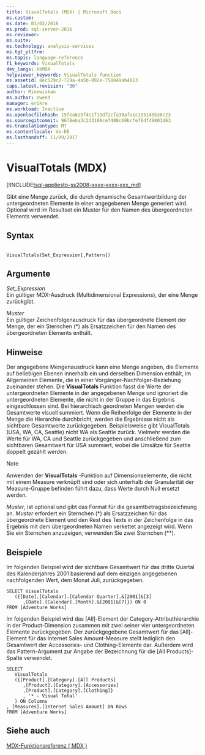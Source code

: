 ```yaml
---
title: VisualTotals (MDX) | Microsoft Docs
ms.custom: 
ms.date: 03/02/2016
ms.prod: sql-server-2016
ms.reviewer: 
ms.suite: 
ms.technology: analysis-services
ms.tgt_pltfrm: 
ms.topic: language-reference
f1_keywords: VisualTotals
dev_langs: kbMDX
helpviewer_keywords: VisualTotals function
ms.assetid: 8ec529c2-729a-4a5b-892e-750849ab4013
caps.latest.revision: "36"
author: Minewiskan
ms.author: owend
manager: erikre
ms.workload: Inactive
ms.openlocfilehash: 15fea625f4c1f19df2cfa30afa1c135145b38c23
ms.sourcegitcommit: 9678eba3c2d3100cef408c69bcfe76df49803d63
ms.translationtype: MT
ms.contentlocale: de-DE
ms.lasthandoff: 11/09/2017
---
```

# <a name="visualtotals-mdx"></a>VisualTotals (MDX)
[!INCLUDE[tsql-appliesto-ss2008-xxxx-xxxx-xxx_md](../includes/tsql-appliesto-ss2008-xxxx-xxxx-xxx-md.md)]

  Gibt eine Menge zurück, die durch dynamische Gesamtwertbildung der untergeordneten Elemente in einer angegebenen Menge generiert wird. Optional wird im Resultset ein Muster für den Namen des übergeordneten Elements verwendet.  
  
## <a name="syntax"></a>Syntax  
  
```  
  
VisualTotals(Set_Expression[,Pattern])  
```  
  
## <a name="arguments"></a>Argumente  
 *Set_Expression*  
 Ein gültiger MDX-Ausdruck (Multidimensional Expressions), der eine Menge zurückgibt.  
  
 *Muster*  
 Ein gültiger Zeichenfolgenausdruck für das übergeordnete Element der Menge, der ein Sternchen (*) als Ersatzzeichen für den Namen des übergeordneten Elements enthält.  
  
## <a name="remarks"></a>Hinweise  
 Der angegebene Mengenausdruck kann eine Menge angeben, die Elemente auf beliebigen Ebenen innerhalb ein und derselben Dimension enthält, im Allgemeinen Elemente, die in einer Vorgänger-Nachfolger-Beziehung zueinander stehen. Die **VisualTotals** Funktion fasst die Werte der untergeordneten Elemente in der angegebenen Menge und ignoriert die untergeordneten Elemente, die nicht in der Gruppe in das Ergebnis eingeschlossen sind. Bei hierarchisch geordneten Mengen werden die Gesamtwerte visuell summiert. Wenn die Reihenfolge der Elemente in der Menge die Hierarchie durchbricht, werden die Ergebnisse nicht als sichtbare Gesamtwerte zurückgegeben. Beispielsweise gibt VisualTotals (USA, WA, CA, Seattle) nicht WA als Seattle zurück. Vielmehr werden die Werte für WA, CA und Seattle zurückgegeben und anschließend zum sichtbaren Gesamtwert für USA summiert, wobei die Umsätze für Seattle doppelt gezählt werden.  
  
> [!NOTE]  
>  Anwenden der **VisualTotals** -Funktion auf Dimensionselemente, die nicht mit einem Measure verknüpft sind oder sich unterhalb der Granularität der Measure-Gruppe befinden führt dazu, dass Werte durch Null ersetzt werden.  
  
 *Muster*, ist optional und gibt das Format für die gesamtbetragsbezeichnung an. *Muster* erfordert ein Sternchen (*) als Ersatzzeichen für das übergeordnete Element und den Rest des Texts in der Zeichenfolge in das Ergebnis mit dem übergeordneten Namen verkettet angezeigt wird. Wenn Sie ein Sternchen anzuzeigen, verwenden Sie zwei Sternchen (\*\*).  
  
## <a name="examples"></a>Beispiele  
 Im folgenden Beispiel wird der sichtbare Gesamtwert für das dritte Quartal des Kalenderjahres 2001 basierend auf dem einzigen angegebenen nachfolgenden Wert, dem Monat Juli, zurückgegeben.  
  
```  
SELECT VisualTotals  
   ({[Date].[Calendar].[Calendar Quarter].&[2001]&[3]  
      ,[Date].[Calendar].[Month].&[2001]&[7]}) ON 0  
FROM [Adventure Works]  
```  
  
 Im folgenden Beispiel wird das [All]-Element der Category-Attributhierarchie in der Product-Dimension zusammen mit zwei seiner vier untergeordneten Elemente zurückgegeben. Der zurückgegebene Gesamtwert für das [All]-Element für das Internet Sales Amount-Measure stellt lediglich den Gesamtwert der Accessories- und Clothing-Elemente dar. Außerdem wird das Pattern-Argument zur Angabe der Bezeichnung für die [All Products]-Spalte verwendet.  
  
```  
SELECT  
   VisualTotals  
   ({[Product].[Category].[All Products]  
      ,[Product].[Category].[Accessories]  
      ,[Product].[Category].[Clothing]}  
      , '* - Visual Total'  
   ) ON Columns  
, [Measures].[Internet Sales Amount] ON Rows  
FROM [Adventure Works]  
```  
  
## <a name="see-also"></a>Siehe auch  
 [MDX-Funktionsreferenz &#40; MDX &#41;](../mdx/mdx-function-reference-mdx.md)  
  
  
